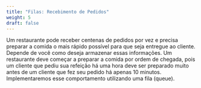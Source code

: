 ```yaml
---
title: "Filas: Recebimento de Pedidos"
weight: 5
draft: false
---
```


Um restaurante pode receber centenas de pedidos por vez e precisa preparar a comida o mais rápido possível para que seja entregue ao cliente. Depende de você como deseja armazenar essas informações. Um restaurante deve começar a preparar a comida por ordem de chegada, pois um cliente que pediu sua refeição há uma hora deve ser preparado muito antes de um cliente que fez seu pedido há apenas 10 minutos. Implementaremos esse comportamento utilizando uma fila (queue).
